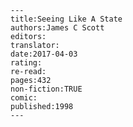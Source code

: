
    ---
    title:Seeing Like A State
    authors:James C Scott
    editors:
    translator:
    date:2017-04-03
    rating:
    re-read:
    pages:432
    non-fiction:TRUE
    comic:
    published:1998
    ---

    